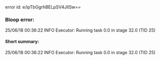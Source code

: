 error id: e/ipTbGgrhBELpSV4JIlSw==
### Bloop error:

25/06/18 00:36:22 INFO Executor: Running task 0.0 in stage 32.0 (TID 25)
#### Short summary: 

25/06/18 00:36:22 INFO Executor: Running task 0.0 in stage 32.0 (TID 25)